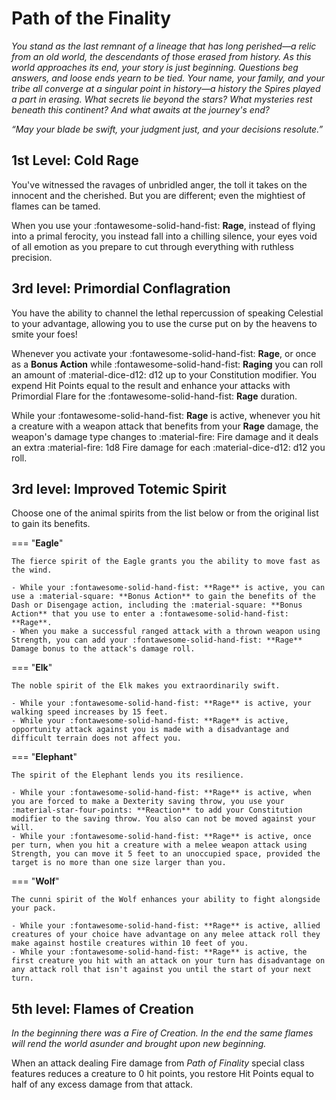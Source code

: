 # Path of the Finality

*You stand as the last remnant of a lineage that has long  perished—a relic from an old world, the descendants of those erased from history. As this world approaches its end, your story is just beginning. Questions beg answers, and loose ends yearn to be tied. Your name, your family, and your tribe all converge at a singular point in history—a history the Spires played a part in erasing. What secrets lie beyond the stars? What mysteries rest beneath this continent? And what awaits at the journey's end?*

*“May your blade be swift, your judgment just, and your decisions resolute.”*

## 1st Level: Cold Rage

You've witnessed the ravages of unbridled anger, the toll it takes on the innocent and the cherished. But you are different; even the mightiest of flames can be tamed.

When you use your :fontawesome-solid-hand-fist: **Rage**, instead of flying into a primal ferocity, you instead fall into a chilling silence, your eyes void of all emotion as you prepare to cut through everything with ruthless precision.

## 3rd level: Primordial Conflagration

You have the ability to channel the lethal repercussion of speaking Celestial to your advantage, allowing you to use the curse put on by the heavens to smite your foes!

Whenever you activate your :fontawesome-solid-hand-fist: **Rage**, or once as a **Bonus Action** while :fontawesome-solid-hand-fist: **Raging** you can roll an amount of :material-dice-d12: d12 up to your Constitution modifier. You expend Hit Points equal to the result and enhance your attacks with Primordial Flare for the :fontawesome-solid-hand-fist: **Rage** duration.

While your :fontawesome-solid-hand-fist: **Rage** is active, whenever you hit a creature with a weapon attack that benefits from your **Rage** damage, the weapon's damage type changes to :material-fire: Fire damage and it deals an extra :material-fire: 1d8 Fire damage for each :material-dice-d12: d12 you roll.

## 3rd level: Improved Totemic Spirit

Choose one of the animal spirits from the list below or from the original list to gain its benefits.

=== "**Eagle**" 
    
    The fierce spirit of the Eagle grants you the ability to move fast as the wind. 

    - While your :fontawesome-solid-hand-fist: **Rage** is active, you can use a :material-square: **Bonus Action** to gain the benefits of the Dash or Disengage action, including the :material-square: **Bonus Action** that you use to enter a :fontawesome-solid-hand-fist: **Rage**.
    - When you make a successful ranged attack with a thrown weapon using Strength, you can add your :fontawesome-solid-hand-fist: **Rage** Damage bonus to the attack's damage roll.

=== "**Elk**" 

    The noble spirit of the Elk makes you extraordinarily swift. 

    - While your :fontawesome-solid-hand-fist: **Rage** is active, your walking speed increases by 15 feet.
    - While your :fontawesome-solid-hand-fist: **Rage** is active, opportunity attack against you is made with a disadvantage and difficult terrain does not affect you.

=== "**Elephant**"

    The spirit of the Elephant lends you its resilience. 

    - While your :fontawesome-solid-hand-fist: **Rage** is active, when you are forced to make a Dexterity saving throw, you use your :material-star-four-points: **Reaction** to add your Constitution modifier to the saving throw. You also can not be moved against your will.
    - While your :fontawesome-solid-hand-fist: **Rage** is active, once per turn, when you hit a creature with a melee weapon attack using Strength, you can move it 5 feet to an unoccupied space, provided the target is no more than one size larger than you.

=== "**Wolf**"
    
    The cunni spirit of the Wolf enhances your ability to fight alongside your pack. 

    - While your :fontawesome-solid-hand-fist: **Rage** is active, allied creatures of your choice have advantage on any melee attack roll they make against hostile creatures within 10 feet of you.
    - While your :fontawesome-solid-hand-fist: **Rage** is active, the first creature you hit with an attack on your turn has disadvantage on any attack roll that isn't against you until the start of your next turn.

## 5th level: Flames of Creation

*In the beginning there was a Fire of Creation. In the end the same flames will rend the world asunder and brought upon new beginning.*

When an attack dealing Fire damage from *Path of Finality* special class features reduces a creature to 0 hit points, you restore Hit Points equal to half of any excess damage from that attack.

